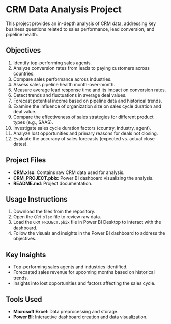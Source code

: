# CRM Data Analysis Project

This project provides an in-depth analysis of CRM data, addressing key business questions related to sales performance, lead conversion, and pipeline health.

## Objectives

1. Identify top-performing sales agents.
2. Analyze conversion rates from leads to paying customers across countries.
3. Compare sales performance across industries.
4. Assess sales pipeline health month-over-month.
5. Measure average lead response time and its impact on conversion rates.
6. Detect trends and fluctuations in average deal values.
7. Forecast potential income based on pipeline data and historical trends.
8. Examine the influence of organization size on sales cycle duration and deal value.
9. Compare the effectiveness of sales strategies for different product types (e.g., SAAS).
10. Investigate sales cycle duration factors (country, industry, agent).
11. Analyze lost opportunities and primary reasons for deals not closing.
12. Evaluate the accuracy of sales forecasts (expected vs. actual close dates).

## Project Files

- **CRM.xlsx**: Contains raw CRM data used for analysis.
- **CRM_PROJECT.pbix**: Power BI dashboard visualizing the analysis.
- **README.md**: Project documentation.

## Usage Instructions

1. Download the files from the repository.
2. Open the `CRM.xlsx` file to review raw data.
3. Load the `CRM_PROJECT.pbix` file in Power BI Desktop to interact with the dashboard.
4. Follow the visuals and insights in the Power BI dashboard to address the objectives.

## Key Insights

- Top-performing sales agents and industries identified.
- Forecasted sales revenue for upcoming months based on historical trends.
- Insights into lost opportunities and factors affecting the sales cycle.

## Tools Used

- **Microsoft Excel**: Data preprocessing and storage.
- **Power BI**: Interactive dashboard creation and data visualization. 

